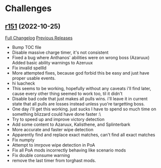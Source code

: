 # <DBM> Challenges

## [r151](https://github.com/DeadlyBossMods/DBM-Challenges/tree/r151) (2022-10-25)
[Full Changelog](https://github.com/DeadlyBossMods/DBM-Challenges/compare/r150...r151) [Previous Releases](https://github.com/DeadlyBossMods/DBM-Challenges/releases)

- Bump TOC file  
- Disable massive charge timer, it's not consistent  
- Fixed a bug where Anthanos' abilities were on wrong boss (Azaruux)  
    Added basic ability warnings to Azeruux  
- Fix invalid spellId  
- More attempted fixes, because god forbid this be easy and just have proper usable events.  
- hi luacheck  
- This seems to be working, hopefully without any caveats i'll find later, cause every other thing seemed to work too, til it didn't  
- Disable bad code that just makes all pulls wins. i'll leave it in current state that all pulls are losses instead unless yuo're targetting boss.  
- One day i'll get this working. just sucks I have to spend so much time on something blizzard could have done faster :\  
- Try to speed up and improve victory detection  
- Add some content to Azaruux, Kalisthene, and Splinterbark  
- More accurate and faster wipe detection  
- Apparently find and replace exact matches, can't find all exact matches  
- Fix numpty  
- Attempt to imrpove wipe detection in PoA  
- Fix all PoA mods incorrectly behaving like scenario mods  
- Fix double consume warning  
- remove the last timer from torghast mods.  
